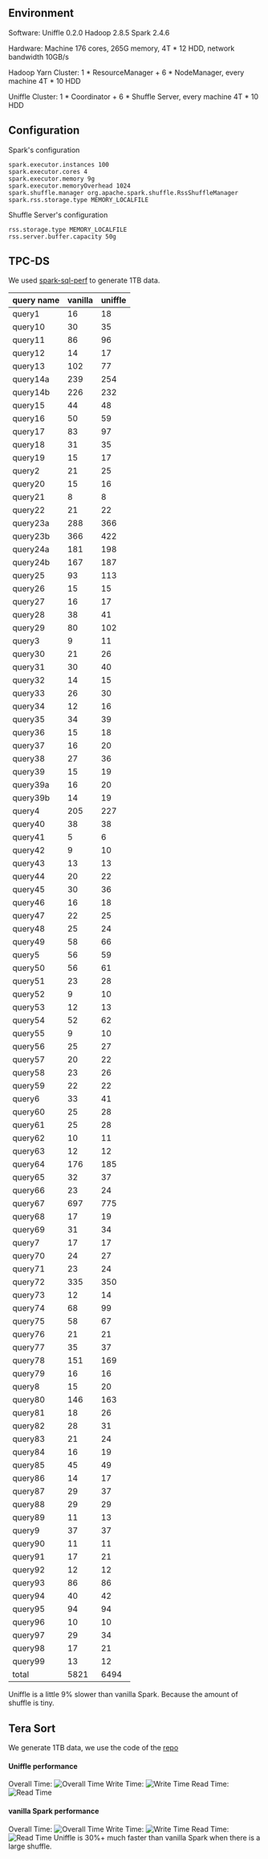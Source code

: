 <!--
  ~ Licensed to the Apache Software Foundation (ASF) under one or more
  ~ contributor license agreements.  See the NOTICE file distributed with
  ~ this work for additional information regarding copyright ownership.
  ~ The ASF licenses this file to You under the Apache License, Version 2.0
  ~ (the "License"); you may not use this file except in compliance with
  ~ the License.  You may obtain a copy of the License at
  ~
  ~    http://www.apache.org/licenses/LICENSE-2.0
  ~
  ~ Unless required by applicable law or agreed to in writing, software
  ~ distributed under the License is distributed on an "AS IS" BASIS,
  ~ WITHOUT WARRANTIES OR CONDITIONS OF ANY KIND, either express or implied.
  ~ See the License for the specific language governing permissions and
  ~ limitations under the License.
  -->
  ## Environment
  
  Software: Uniffle 0.2.0  Hadoop 2.8.5 Spark 2.4.6
  
  Hardware: Machine 176 cores, 265G memory, 4T * 12 HDD, network bandwidth 10GB/s
  
  Hadoop Yarn Cluster: 1 * ResourceManager + 6 * NodeManager, every machine 4T * 10 HDD
  
  Uniffle Cluster: 1 * Coordinator + 6 * Shuffle Server, every machine 4T * 10 HDD
  
  ## Configuration
  Spark's configuration
  ````
  spark.executor.instances 100
  spark.executor.cores 4
  spark.executor.memory 9g
  spark.executor.memoryOverhead 1024
  spark.shuffle.manager org.apache.spark.shuffle.RssShuffleManager
  spark.rss.storage.type MEMORY_LOCALFILE
  ````
  Shuffle Server's configuration
  ````
  rss.storage.type MEMORY_LOCALFILE
  rss.server.buffer.capacity 50g
  ````
  
  ## TPC-DS
  We used [spark-sql-perf](https://github.com/databricks/spark-sql-perf) to generate 1TB data.
  
  |query name|vanilla|uniffle|
  |---|---|---|
  |query1|16|18|
  |query10|30|35|
  |query11|86|96|
  |query12|14|17|
  |query13|102|77|
  |query14a|239|254|
  |query14b|226|232|
  |query15|44|48|
  |query16|50|59|
  |query17|83|97|
  |query18|31|35|
  |query19|15|17|
  |query2|21|25|
  |query20|15|16|
  |query21|8|8|
  |query22|21|22|
  |query23a|288|366|
  |query23b|366|422|
  |query24a|181|198|
  |query24b|167|187|
  |query25|93|113|
  |query26|15|15|
  |query27|16|17|
  |query28|38|41|
  |query29|80|102|
  |query3|9|11|
  |query30|21|26|
  |query31|30|40|
  |query32|14|15|
  |query33|26|30|
  |query34|12|16|
  |query35|34|39|
  |query36|15|18|
  |query37|16|20|
  |query38|27|36|
  |query39|15|19|
  |query39a|16|20|
  |query39b|14|19|
  |query4|205|227|
  |query40|38|38|
  |query41|5|6|
  |query42|9|10|
  |query43|13|13|
  |query44|20|22|
  |query45|30|36|
  |query46|16|18|
  |query47|22|25|
  |query48|25|24|
  |query49|58|66|
  |query5|56|59|
  |query50|56|61|
  |query51|23|28|
  |query52|9|10|
  |query53|12|13|
  |query54|52|62|
  |query55|9|10|
  |query56|25|27|
  |query57|20|22|
  |query58|23|26|
  |query59|22|22|
  |query6|33|41|
  |query60|25|28|
  |query61|25|28|
  |query62|10|11|
  |query63|12|12|
  |query64|176|185|
  |query65|32|37|
  |query66|23|24|
  |query67|697|775|
  |query68|17|19|
  |query69|31|34|
  |query7|17|17|
  |query70|24|27|
  |query71|23|24|
  |query72|335|350|
  |query73|12|14|
  |query74|68|99|
  |query75|58|67|
  |query76|21|21|
  |query77|35|37|
  |query78|151|169|
  |query79|16|16|
  |query8|15|20|
  |query80|146|163|
  |query81|18|26|
  |query82|28|31|
  |query83|21|24|
  |query84|16|19|
  |query85|45|49|
  |query86|14|17|
  |query87|29|37|
  |query88|29|29|
  |query89|11|13|
  |query9|37|37|
  |query90|11|11|
  |query91|17|21|
  |query92|12|12|
  |query93|86|86|
  |query94|40|42|
  |query95|94|94|
  |query96|10|10|
  |query97|29|34|
  |query98|17|21|
  |query99|13|12|
  |total|5821|6494|
  
  Uniffle is a little 9% slower than vanilla Spark. Because the amount of shuffle is tiny.
  
  ## Tera Sort
  We generate 1TB data, we use the code of the [repo](https://github.com/ehiggs/spark-terasort)
  #### Uniffle performance
  Overall Time:
  ![Overall Time](asset/rss_benchmark3.png)
  Write Time:
  ![Write Time](asset/rss_benchmark2.png)
  Read Time:
  ![Read Time](asset/rss_benchmark1.png)
  #### vanilla Spark performance
  Overall Time:
  ![Overall Time](asset/vanilla_benchmark1.png)
  Write Time:
  ![Write Time](asset/vanilla_benchmark2.png)
  Read Time:
  ![Read Time](asset/vanilla_benchmark3.png)
  Uniffle is 30%+ much faster than vanilla Spark when there is a large shuffle.
  
  
  
  